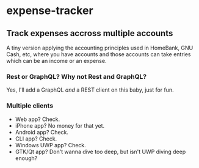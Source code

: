 # expense-tracker

## Track expenses accross multiple accounts
A tiny version applying the accounting principles used in HomeBank, GNU Cash, etc, where you have accounts and those accounts can take entries which can be an income or an expense.

### Rest or GraphQL? Why not Rest and GraphQL?
Yes, I'll add a GraphQL *and* a REST client on this baby, just for fun.

### Multiple clients
- Web app? Check.
- iPhone app? No money for that yet.
- Android app? Check.
- CLI app? Check.
- Windows UWP app? Check.
- GTK/Qt app? Don't wanna dive too deep, but isn't UWP diving deep enough?



